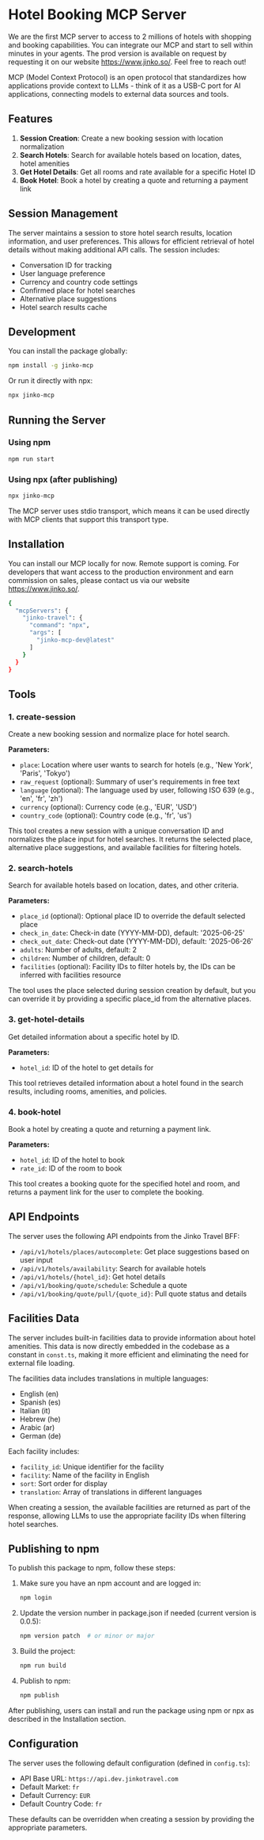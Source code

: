 # Hotel Booking MCP Server

We are the first MCP server to access to 2 millions of hotels with shopping and booking capabilities. You can integrate our MCP and start to sell within minutes in your agents. The prod version is available on request by requesting it on our website https://www.jinko.so/. Feel free to reach out!

MCP (Model Context Protocol) is an open protocol that standardizes how applications provide context to LLMs - think of it as a USB-C port for AI applications, connecting models to external data sources and tools.

## Features

1. **Session Creation**: Create a new booking session with location normalization
2. **Search Hotels**: Search for available hotels based on location, dates, hotel amenities
3. **Get Hotel Details**: Get all rooms and rate available for a specific Hotel ID
4. **Book Hotel**: Book a hotel by creating a quote and returning a payment link

## Session Management

The server maintains a session to store hotel search results, location information, and user preferences. This allows for efficient retrieval of hotel details without making additional API calls. The session includes:

- Conversation ID for tracking
- User language preference
- Currency and country code settings
- Confirmed place for hotel searches
- Alternative place suggestions
- Hotel search results cache

## Development

You can install the package globally:

```bash
npm install -g jinko-mcp
```

Or run it directly with npx:

```bash
npx jinko-mcp
```

## Running the Server

### Using npm

```bash
npm run start
```

### Using npx (after publishing)

```bash
npx jinko-mcp
```

The MCP server uses stdio transport, which means it can be used directly with MCP clients that support this transport type.

## Installation

You can install our MCP locally for now. Remote support is coming. For developers that want access to the production environment and earn commission on sales, please contact us via our website https://www.jinko.so/.

```bash
{
  "mcpServers": {
    "jinko-travel": {
      "command": "npx",
      "args": [
        "jinko-mcp-dev@latest"
      ]
    }
  }
}
```

## Tools

### 1. create-session

Create a new booking session and normalize place for hotel search.

**Parameters:**
- `place`: Location where user wants to search for hotels (e.g., 'New York', 'Paris', 'Tokyo')
- `raw_request` (optional): Summary of user's requirements in free text
- `language` (optional): The language used by user, following ISO 639 (e.g., 'en', 'fr', 'zh')
- `currency` (optional): Currency code (e.g., 'EUR', 'USD')
- `country_code` (optional): Country code (e.g., 'fr', 'us')

This tool creates a new session with a unique conversation ID and normalizes the place input for hotel searches. It returns the selected place, alternative place suggestions, and available facilities for filtering hotels.

### 2. search-hotels

Search for available hotels based on location, dates, and other criteria.

**Parameters:**
- `place_id` (optional): Optional place ID to override the default selected place
- `check_in_date`: Check-in date (YYYY-MM-DD), default: '2025-06-25'
- `check_out_date`: Check-out date (YYYY-MM-DD), default: '2025-06-26'
- `adults`: Number of adults, default: 2
- `children`: Number of children, default: 0
- `facilities` (optional): Facility IDs to filter hotels by, the IDs can be inferred with facilities resource

The tool uses the place selected during session creation by default, but you can override it by providing a specific place_id from the alternative places.

### 3. get-hotel-details

Get detailed information about a specific hotel by ID.

**Parameters:**
- `hotel_id`: ID of the hotel to get details for

This tool retrieves detailed information about a hotel found in the search results, including rooms, amenities, and policies.

### 4. book-hotel

Book a hotel by creating a quote and returning a payment link.

**Parameters:**
- `hotel_id`: ID of the hotel to book
- `rate_id`: ID of the room to book

This tool creates a booking quote for the specified hotel and room, and returns a payment link for the user to complete the booking.

## API Endpoints

The server uses the following API endpoints from the Jinko Travel BFF:

- `/api/v1/hotels/places/autocomplete`: Get place suggestions based on user input
- `/api/v1/hotels/availability`: Search for available hotels
- `/api/v1/hotels/{hotel_id}`: Get hotel details
- `/api/v1/booking/quote/schedule`: Schedule a quote
- `/api/v1/booking/quote/pull/{quote_id}`: Pull quote status and details

## Facilities Data

The server includes built-in facilities data to provide information about hotel amenities. This data is now directly embedded in the codebase as a constant in `const.ts`, making it more efficient and eliminating the need for external file loading.

The facilities data includes translations in multiple languages:
- English (en)
- Spanish (es)
- Italian (it)
- Hebrew (he)
- Arabic (ar)
- German (de)

Each facility includes:
- `facility_id`: Unique identifier for the facility
- `facility`: Name of the facility in English
- `sort`: Sort order for display
- `translation`: Array of translations in different languages

When creating a session, the available facilities are returned as part of the response, allowing LLMs to use the appropriate facility IDs when filtering hotel searches.

## Publishing to npm

To publish this package to npm, follow these steps:

1. Make sure you have an npm account and are logged in:
   ```bash
   npm login
   ```

2. Update the version number in package.json if needed (current version is 0.0.5):
   ```bash
   npm version patch  # or minor or major
   ```

3. Build the project:
   ```bash
   npm run build
   ```

4. Publish to npm:
   ```bash
   npm publish
   ```

After publishing, users can install and run the package using npm or npx as described in the Installation section.

## Configuration

The server uses the following default configuration (defined in `config.ts`):

- API Base URL: `https://api.dev.jinkotravel.com`
- Default Market: `fr`
- Default Currency: `EUR`
- Default Country Code: `fr`

These defaults can be overridden when creating a session by providing the appropriate parameters.
